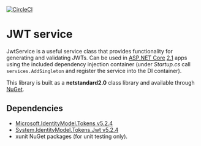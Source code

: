 [![CircleCI](https://circleci.com/gh/GlitchedPolygons/JwtService.svg?style=shield)](https://circleci.com/gh/GlitchedPolygons/JwtService)

# JWT service

JwtService is a useful service class that provides functionality for generating and validating JWTs.
Can be used in [ASP.NET Core](https://docs.microsoft.com/en-us/aspnet/core/?view=aspnetcore-2.1) [2.1](https://docs.microsoft.com/en-us/aspnet/core/release-notes/aspnetcore-2.1?view=aspnetcore-2.1) apps using the included dependency injection container (under _Startup.cs_ call `services.AddSingleton` and register the service into the DI container).

This library is built as a **netstandard2.0** class library and available through [NuGet](https://www.nuget.org/packages/GlitchedPolygons.Services.JwtService/1.0.0).

## Dependencies

* [Microsoft.IdentityModel.Tokens v5.2.4](https://www.nuget.org/packages/Microsoft.IdentityModel.Tokens/)
* [System.IdentityModel.Tokens.Jwt v5.2.4](https://www.nuget.org/packages/System.IdentityModel.Tokens.Jwt/)
* xunit NuGet packages (for unit testing only).
